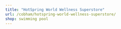 ```yaml
---
title: "HotSpring World Wellness Superstore"
url: /cobham/hotspring-world-wellness-superstore/
shop: swimming pool
---
```

